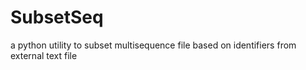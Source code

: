 # SubsetSeq
a python utility to subset multisequence file based on identifiers from external text file
